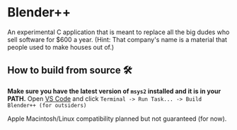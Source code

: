 # Blender++
An experimental C application that is meant to replace all the big dudes who sell software for $600 a year. (Hint: That company's name is a material that people used to make houses out of.)

## How to build from source 🛠️
**Make sure you have the latest version of `msys2` installed and it is in your PATH.** Open [VS Code](https://github.com/microsoft/vscode.git) and click `Terminal -> Run Task... -> Build Blender++ (for outsiders)`

Apple Macintosh/Linux compatibility planned but not guaranteed (for now).
